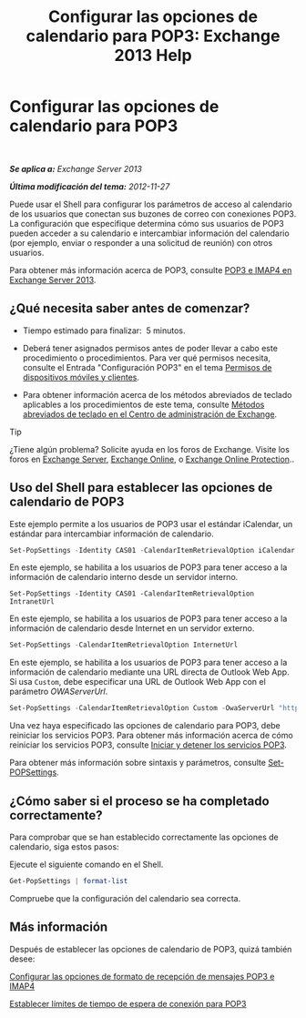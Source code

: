﻿---
title: 'Configurar las opciones de calendario para POP3: Exchange 2013 Help'
TOCTitle: Configurar las opciones de calendario para POP3
ms:assetid: ac3d60a0-8697-4c06-9e93-f8d2c4b157b6
ms:mtpsurl: https://technet.microsoft.com/es-es/library/Bb124133(v=EXCHG.150)
ms:contentKeyID: 50556853
ms.date: 04/23/2018
mtps_version: v=EXCHG.150
ms.translationtype: HT
---

# Configurar las opciones de calendario para POP3

 

_**Se aplica a:** Exchange Server 2013_

_**Última modificación del tema:** 2012-11-27_

Puede usar el Shell para configurar los parámetros de acceso al calendario de los usuarios que conectan sus buzones de correo con conexiones POP3. La configuración que especifique determina cómo sus usuarios de POP3 pueden acceder a su calendario e intercambiar información del calendario (por ejemplo, enviar o responder a una solicitud de reunión) con otros usuarios.

Para obtener más información acerca de POP3, consulte [POP3 e IMAP4 en Exchange Server 2013](pop3-and-imap4-in-exchange-server-2013-exchange-2013-help.md).

## ¿Qué necesita saber antes de comenzar?

  - Tiempo estimado para finalizar:  5 minutos.

  - Deberá tener asignados permisos antes de poder llevar a cabo este procedimiento o procedimientos. Para ver qué permisos necesita, consulte el Entrada "Configuración POP3" en el tema [Permisos de dispositivos móviles y clientes](clients-and-mobile-devices-permissions-exchange-2013-help.md).

  - Para obtener información acerca de los métodos abreviados de teclado aplicables a los procedimientos de este tema, consulte [Métodos abreviados de teclado en el Centro de administración de Exchange](keyboard-shortcuts-in-the-exchange-admin-center-exchange-online-protection-help.md).


> [!TIP]
> ¿Tiene algún problema? Solicite ayuda en los foros de Exchange. Visite los foros en <A href="https://go.microsoft.com/fwlink/p/?linkid=60612">Exchange Server</A>, <A href="https://go.microsoft.com/fwlink/p/?linkid=267542">Exchange Online</A>, o <A href="https://go.microsoft.com/fwlink/p/?linkid=285351">Exchange Online Protection</A>..



## Uso del Shell para establecer las opciones de calendario de POP3

Este ejemplo permite a los usuarios de POP3 usar el estándar iCalendar, un estándar para intercambiar información de calendario.

```powershell
Set-PopSettings -Identity CAS01 -CalendarItemRetrievalOption iCalendar
```

En este ejemplo, se habilita a los usuarios de POP3 para tener acceso a la información de calendario interno desde un servidor interno.

    Set-PopSettings -Identity CAS01 -CalendarItemRetrievalOption IntranetUrl 

En este ejemplo, se habilita a los usuarios de POP3 para tener acceso a la información de calendario desde Internet en un servidor externo.

```powershell
Set-PopSettings -CalendarItemRetrievalOption InternetUrl
```

En este ejemplo, se habilita a los usuarios de POP3 para tener acceso a la información de calendario mediante una URL directa de Outlook Web App. Si usa `Custom`, debe especificar una URL de Outlook Web App con el parámetro *OWAServerUrl*.

```powershell
Set-PopSettings -CalendarItemRetrievalOption Custom -OwaServerUrl "https://OwaServer01"
```

Una vez haya especificado las opciones de calendario para POP3, debe reiniciar los servicios POP3. Para obtener más información acerca de cómo reiniciar los servicios POP3, consulte [Iniciar y detener los servicios POP3](start-and-stop-the-pop3-services-exchange-2013-help.md).

Para obtener más información sobre sintaxis y parámetros, consulte [Set-POPSettings](https://technet.microsoft.com/es-es/library/aa997154\(v=exchg.150\)).

## ¿Cómo saber si el proceso se ha completado correctamente?

Para comprobar que se han establecido correctamente las opciones de calendario, siga estos pasos:

Ejecute el siguiente comando en el Shell.

```powershell
Get-PopSettings | format-list
```

Compruebe que la configuración del calendario sea correcta.

## Más información

Después de establecer las opciones de calendario de POP3, quizá también desee:

[Configurar las opciones de formato de recepción de mensajes POP3 e IMAP4](configure-pop3-and-imap4-message-retrieval-format-options-exchange-2013-help.md)

[Establecer límites de tiempo de espera de conexión para POP3](set-connection-time-out-limits-for-pop3-exchange-2013-help.md)

